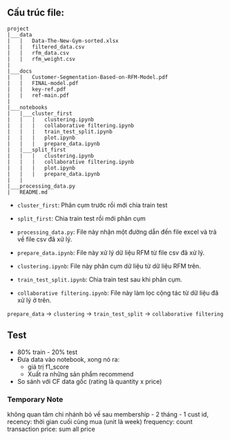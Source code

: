 ## Cấu trúc file:

```
project
|___data
|   |   Data-The-New-Gym-sorted.xlsx
|   |   filtered_data.csv
|   |   rfm_data.csv
|   |   rfm_weight.csv
|
|___docs
|   |   Customer-Segmentation-Based-on-RFM-Model.pdf
|   |   FINAL-model.pdf
|   |   key-ref.pdf
|   |   ref-main.pdf
|
|___notebooks
|   |___cluster_first
|   |   |   clustering.ipynb
|   |   |   collaborative filtering.ipynb
|   |   |   train_test_split.ipynb
|   |   |   plot.ipynb
|   |   |   prepare_data.ipynb
|   |___split_first
|   |   |   clustering.ipynb
|   |   |   collaborative filtering.ipynb
|   |   |   plot.ipynb
|   |   |   prepare_data.ipynb
|   |   
|___processing_data.py
|   README.md
```

- `cluster_first`: Phân cụm trước rồi mới chia train test
- `split_first`: Chia train test rồi mới phân cụm

- `processing_data.py`: File này nhận một đường dẫn đến file excel và trả về file csv đã xử lý.
- `prepare_data.ipynb`: File này xử lý dữ liệu RFM từ file csv đã xử lý.
- `clustering.ipynb`: File này phân cụm dữ liệu từ dữ liệu RFM trên.
- `train_test_split.ipynb`: Chia train test sau khi phân cụm.
- `collaborative filtering.ipynb`: File này làm lọc cộng tác từ dữ liệu đã xử lý ở trên.

`prepare_data` -> `clustering` -> `train_test_split` -> `collaborative filtering`

## Test
- 80% train - 20% test
- Đưa data vào notebook, xong nó ra:
    - giá trị f1_score
    - Xuất ra những sản phẩm recommend
- So sánh với CF data gốc (rating là quantity x price)

### Temporary Note
không quan tâm chi nhánh
bỏ vế sau
membership - 2 tháng - 1
cust id, 
recency: thời gian cuối cùng mua (unit là week)
frequency: count transaction
price: sum all price